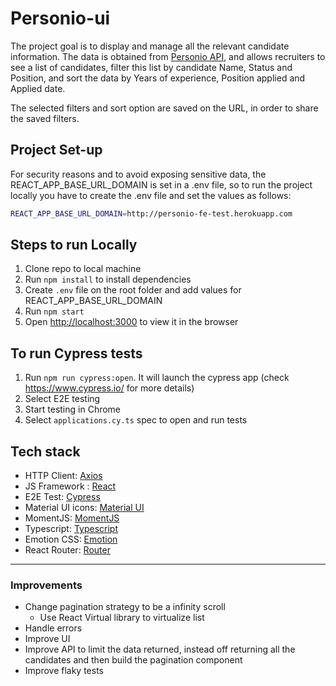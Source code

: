 # Personio-ui

The project goal is to display and manage all the relevant candidate information.
The data is obtained from [Personio API](https://personio-fe-test.herokuapp.com/api/v1/candidates), and allows recruiters to see a list of candidates, filter this list by candidate Name, Status and Position, and sort the data by Years of experience, Position applied and Applied date. 

The selected filters and sort option are saved on the URL, in order to share the saved filters.

## Project Set-up
For security reasons and to avoid exposing sensitive data, the REACT_APP_BASE_URL_DOMAIN is set in a .env file, so to run the project locally you have to create the .env file and set the values as follows:

```bash
REACT_APP_BASE_URL_DOMAIN=http://personio-fe-test.herokuapp.com 
```

## Steps to run Locally
1. Clone repo to local machine 
2. Run `npm install` to install dependencies
3. Create `.env` file on the root folder and add values for REACT_APP_BASE_URL_DOMAIN
4. Run `npm start`
5. Open [http://localhost:3000](http://localhost:3000) to view it in the browser

## To run Cypress tests
1. Run `npm run cypress:open`. It will launch the cypress app (check https://www.cypress.io/ for more details)
2. Select E2E testing
3. Start testing in Chrome
4. Select `applications.cy.ts` spec to open and run tests


## Tech stack

- HTTP Client: [Axios](https://axios-http.com/)
- JS Framework : [React](https://reactjs.org/)
- E2E Test: [Cypress](https://www.cypress.io/)
- Material UI icons: [Material UI](https://mui.com/material-ui/material-icons/)
- MomentJS: [MomentJS](https://momentjs.com/)
- Typescript: [Typescript](https://www.typescriptlang.org/)
- Emotion CSS: [Emotion](https://emotion.sh/docs/introduction)
- React Router: [Router](https://reactrouter.com/)

---

### Improvements
- Change pagination strategy to be a infinity scroll 
    - Use React Virtual library to virtualize list 
- Handle errors
- Improve UI 
- Improve API to limit the data returned, instead off returning all the candidates and then build the pagination component 
- Improve flaky tests
